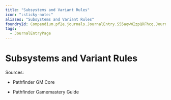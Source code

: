 ```yaml
---
title: "Subsystems and Variant Rules"
icon: ":sticky-note:"
aliases: "Subsystems and Variant Rules"
foundryId: Compendium.pf2e.journals.JournalEntry.S55aqwWIzpQRFhcq.JournalEntryPage.5rIVjk40flfrxU77
tags:
  - JournalEntryPage
---
```


# Subsystems and Variant Rules
Sources:

*   Pathfinder GM Core
    
*   Pathfinder Gamemastery Guide